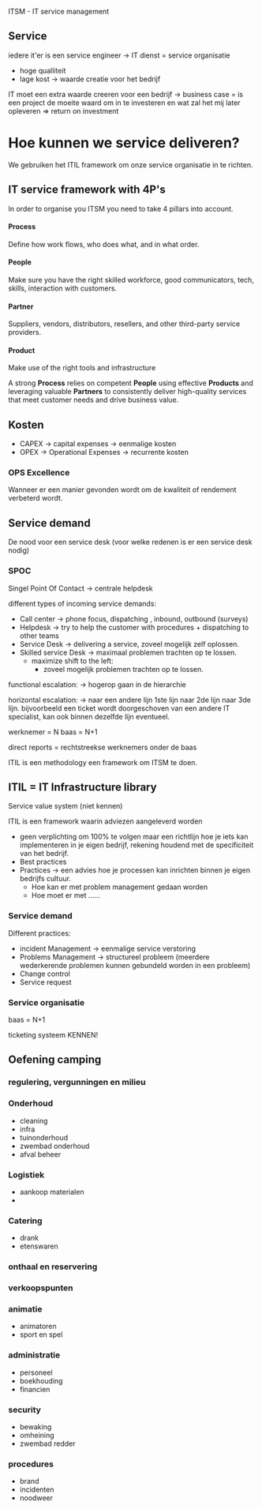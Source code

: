 ITSM -  IT service management
## Service
iedere it'er is een service engineer
-> IT dienst = service organisatie
+ hoge qualliteit
+ lage kost
-> waarde creatie voor het bedrijf

IT moet een extra waarde creeren voor een bedrijf
-> business case = is een project de moeite waard om in te investeren en wat zal het mij later opleveren
=> return on investment


# Hoe kunnen we service deliveren?
We gebruiken het ITIL framework om onze service organisatie in te richten.

## IT service framework with 4P's

In order to organise you ITSM you need to take 4 pillars into account.

#### Process
Define how work flows, who does what, and in what order.
#### People
Make sure you have the right skilled workforce, good communicators, tech, skills, interaction with customers.
#### Partner
Suppliers, vendors, distributors, resellers, and other third-party service providers.
#### Product
Make use of the right tools and infrastructure

A strong **Process** relies on competent **People** using effective **Products** and leveraging valuable **Partners** to consistently deliver high-quality services that meet customer needs and drive business value.
## Kosten
- CAPEX -> capital expenses -> eenmalige kosten
- OPEX -> Operational Expenses -> recurrente kosten


### OPS Excellence 
Wanneer er een manier gevonden wordt om de kwaliteit of rendement verbeterd wordt.

## Service demand
De nood voor een service desk (voor welke redenen is er een service desk nodig)

### SPOC
Singel Point Of Contact -> centrale helpdesk

different types of incoming service demands:
- Call center -> phone focus, dispatching , inbound, outbound (surveys)
- Helpdesk -> try to help the customer with procedures + dispatching to other teams
- Service Desk -> delivering a service, zoveel mogelijk zelf oplossen.
- Skilled service Desk -> maximaal problemen trachten op te lossen.
	- maximize shift to the left:
		- zoveel mogelijk problemen trachten op te lossen.

functional escalation:
-> hogerop gaan in de hierarchie

horizontal escalation:
-> naar een andere lijn 1ste lijn naar 2de lijn naar 3de lijn.
bijvoorbeeld een ticket wordt doorgeschoven van een andere IT specialist, kan ook binnen dezelfde lijn eventueel.

werknemer = N
baas = N+1

direct reports = rechtstreekse werknemers onder de baas

ITIL is een methodology een framework om ITSM te doen.

## ITIL = IT Infrastructure library

Service value system (niet kennen)

ITIL is een framework waarin adviezen aangeleverd worden
- geen verplichting om 100% te volgen maar een richtlijn hoe je iets kan implementeren in je eigen bedrijf, rekening houdend met de specificiteit van het bedrijf.
- Best practices
- Practices -> een advies hoe je processen kan inrichten binnen je eigen bedrijfs cultuur.
	- Hoe kan er met problem management gedaan worden
	- Hoe moet er met ......
### Service demand
Different practices:
- incident Management -> eenmalige service verstoring
- Problems Management -> structureel probleem (meerdere wederkerende problemen kunnen gebundeld worden in een probleem)
- Change control
- Service request



### Service organisatie

baas = N+1

ticketing systeem KENNEN!



## Oefening camping
### regulering, vergunningen en milieu

### Onderhoud
- cleaning
- infra
- tuinonderhoud
- zwembad onderhoud
- afval beheer


### Logistiek
- aankoop materialen
- 

### Catering
- drank
- etenswaren

### onthaal en reservering

### verkoopspunten

### animatie
- animatoren
- sport en spel

### administratie
- personeel
- boekhouding
- financien

### security
- bewaking
- omheining
- zwembad redder

### procedures
- brand
- incidenten
- noodweer


